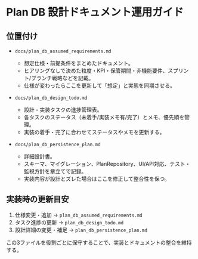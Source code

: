 # Plan DB 設計ドキュメント運用ガイド

## 位置付け

- `docs/plan_db_assumed_requirements.md`
  - 想定仕様・前提条件をまとめたドキュメント。
  - ヒアリングなしで決めた粒度・KPI・保管期間・非機能要件、スプリント/ブランチ戦略などを記載。
  - 仕様が変わったらここを更新して「想定」と実態を同期させる。

- `docs/plan_db_design_todo.md`
  - 設計・実装タスクの進捗管理表。
  - 各タスクのステータス（未着手/実装メモ有/完了）とメモ、優先順を管理。
  - 実装の着手・完了に合わせてステータスやメモを更新する。

- `docs/plan_db_persistence_plan.md`
  - 詳細設計書。
  - スキーマ、マイグレーション、PlanRepository、UI/API対応、テスト・監視方針を章立てで記録。
  - 実装内容が設計とズレた場合はここを修正して整合性を保つ。

## 実装時の更新目安

1. 仕様変更・追加 → `plan_db_assumed_requirements.md`
2. タスク進捗の更新 → `plan_db_design_todo.md`
3. 設計詳細の変更・補足 → `plan_db_persistence_plan.md`

この3ファイルを役割ごとに保守することで、実装とドキュメントの整合を維持する。

